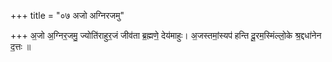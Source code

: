 +++
title = "०७ अजो अग्निरजमु"

+++
अ॒जो अ॒ग्निर॒जमु॒ ज्योति॑राहुर॒जं जीव॑ता ब्र॒ह्मणे॒ देय॑माहुः। अ॒जस्तमां॒स्यप॑ हन्ति दू॒रम॒स्मिंल्लो॒के श्र॒द्दधा॑नेन द॒त्तः ॥